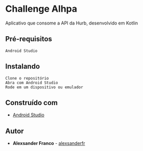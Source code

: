 # Challenge Alhpa
Aplicativo que consome a API da Hurb, desenvolvido em Kotlin

## Pré-requisitos

```
Android Studio
```

## Instalando

```
Clone o repositório
Abra com Android Studio
Rode em um dispositivo ou emulador
```

## Construído com

* [Android Studio](https://developer.android.com/studio/index.html)

## Autor

* **Alexsander Franco** -  [alexsanderfr](https://github.com/alexsanderfr)
